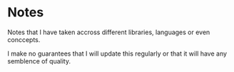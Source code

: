 # Notes
Notes that I have taken accross different libraries, languages or even conccepts.

I make no guarantees that I will update this regularly or that it will have any semblence of quality.
